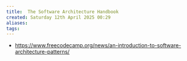 ```yaml
---
title:  The Software Architecture Handbook
created: Saturday 12th April 2025 00:29
aliases: 
tags: 
---
```

- https://www.freecodecamp.org/news/an-introduction-to-software-architecture-patterns/